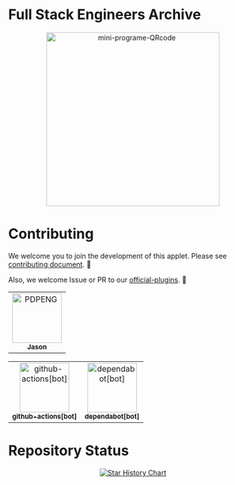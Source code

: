# Full Stack Engineers Archive

<div align="center">
  <img src="https://user-images.githubusercontent.com/86602255/169729717-13c3c778-3de1-48ff-9933-ae07523a140e.jpg" width="350" alt="mini-programe-QRcode">
</div>

# Contributing

We welcome you to join the development of this applet. Please see [contributing document](https://github.com/appletdevelop/full-stack/tree/main/docs/CONTRIBUTING.md). 🤗

Also, we welcome Issue or PR to our [official-plugins](https://github.com/appletdevelop). 🐛

<!-- readme: collaborators,contributors -start -->
<table>
<tr>
    <td align="center">
        <a href="https://github.com/PDPENG">
            <img src="https://avatars.githubusercontent.com/u/86602255?v=4" width="100;" alt="PDPENG"/>
            <br />
            <sub><b>Jason</b></sub>
        </a>
    </td></tr>
</table>
<!-- readme: collaborators,contributors -end -->

<!-- readme: bots -start -->
<table>
  <tr>
    <td align="center">
        <a href="https://github.com/github-actions[bot]">
            <img src="https://avatars.githubusercontent.com/in/15368?v=4" width="100;" alt="github-actions[bot]"/>
            <br />
            <sub><b>github-actions[bot]</b></sub>
        </a>
    </td>
    <td align="center">
        <a href="https://github.com/dependabot[bot]">
            <img src="https://avatars.githubusercontent.com/in/29110?v=4" width="100;" alt="dependabot[bot]"/>
            <br />
            <sub><b>dependabot[bot]</b></sub>
        </a>
    </td></tr>
</table>
<!-- readme: bots -end -->

# Repository Status

<div align="center">
  <a href="https://pdpeng.github.io">
    <img src="https://api.star-history.com/svg?repos=appletdevelop/full-stack&type=Date" alt="Star History Chart">
  </a>
</div>
